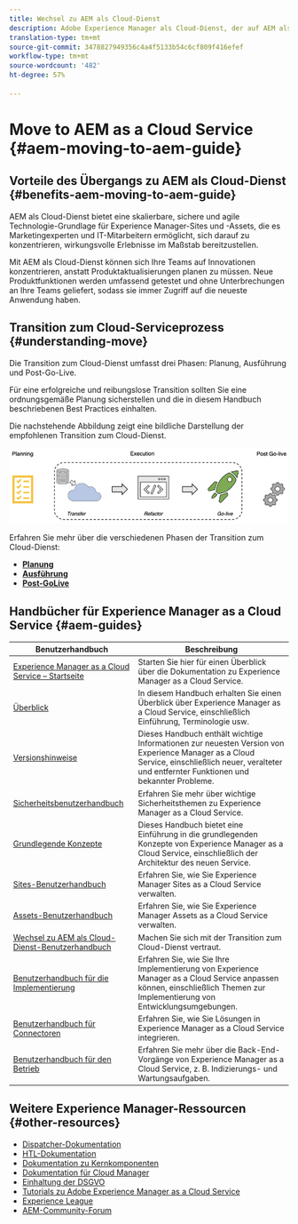 ```yaml
---
title: Wechsel zu AEM als Cloud-Dienst
description: Adobe Experience Manager als Cloud-Dienst, der auf AEM als Cloud-Dienst-Selbsthilfe- und Dokumentationslinks umstellt
translation-type: tm+mt
source-git-commit: 3478827949356c4a4f5133b54c6cf809f416efef
workflow-type: tm+mt
source-wordcount: '482'
ht-degree: 57%

---
```



# Move to AEM as a Cloud Service {#aem-moving-to-aem-guide}

## Vorteile des Übergangs zu AEM als Cloud-Dienst {#benefits-aem-moving-to-aem-guide}

AEM als Cloud-Dienst bietet eine skalierbare, sichere und agile Technologie-Grundlage für Experience Manager-Sites und -Assets, die es Marketingexperten und IT-Mitarbeitern ermöglicht, sich darauf zu konzentrieren, wirkungsvolle Erlebnisse im Maßstab bereitzustellen.

Mit AEM als Cloud-Dienst können sich Ihre Teams auf Innovationen konzentrieren, anstatt Produktaktualisierungen planen zu müssen. Neue Produktfunktionen werden umfassend getestet und ohne Unterbrechungen an Ihre Teams geliefert, sodass sie immer Zugriff auf die neueste Anwendung haben.

## Transition zum Cloud-Serviceprozess {#understanding-move}

Die Transition zum Cloud-Dienst umfasst drei Phasen: Planung, Ausführung und Post-Go-Live.

Für eine erfolgreiche und reibungslose Transition sollten Sie eine ordnungsgemäße Planung sicherstellen und die in diesem Handbuch beschriebenen Best Practices einhalten.

Die nachstehende Abbildung zeigt eine bildliche Darstellung der empfohlenen Transition zum Cloud-Dienst.

![image](/help/move-to-cloud-service/assets/home-img1.png)

Erfahren Sie mehr über die verschiedenen Phasen der Transition zum Cloud-Dienst:

* **[Planung](/help/move-to-cloud-service/planning.md)**
* **[Ausführung](/help/move-to-cloud-service/execution.md)**
* **[Post-GoLive](/help/move-to-cloud-service/post-go-live.md)**


## Handbücher für Experience Manager as a Cloud Service {#aem-guides}

| Benutzerhandbuch | Beschreibung |
|---|---|
| [Experience Manager as a Cloud Service – Startseite](/help/landing/home.md) | Starten Sie hier für einen Überblick über die Dokumentation zu Experience Manager as a Cloud Service. |
| [Überblick](/help/overview/home.md) | In diesem Handbuch erhalten Sie einen Überblick über Experience Manager as a Cloud Service, einschließlich Einführung, Terminologie usw. |
| [Versionshinweise](/help/release-notes/home.md) | Dieses Handbuch enthält wichtige Informationen zur neuesten Version von Experience Manager as a Cloud Service, einschließlich neuer, veralteter und entfernter Funktionen und bekannter Probleme. |
| [Sicherheitsbenutzerhandbuch](/help/security/home.md) | Erfahren Sie mehr über wichtige Sicherheitsthemen zu Experience Manager as a Cloud Service. |
| [Grundlegende Konzepte](/help/core-concepts/home.md) | Dieses Handbuch bietet eine Einführung in die grundlegenden Konzepte von Experience Manager as a Cloud Service, einschließlich der Architektur des neuen Service. |
| [Sites-Benutzerhandbuch](/help/sites-cloud/home.md) | Erfahren Sie, wie Sie Experience Manager Sites as a Cloud Service verwalten. |
| [Assets-Benutzerhandbuch](/help/assets/home.md) | Erfahren Sie, wie Sie Experience Manager Assets as a Cloud Service verwalten. |
| [Wechsel zu AEM als Cloud-Dienst-Benutzerhandbuch](/help/move-to-cloud-service/home.md) | Machen Sie sich mit der Transition zum Cloud-Dienst vertraut. |
| [Benutzerhandbuch für die Implementierung](/help/implementing/home.md) | Erfahren Sie, wie Sie Ihre Implementierung von Experience Manager as a Cloud Service anpassen können, einschließlich Themen zur Implementierung von Entwicklungsumgebungen. |
| [Benutzerhandbuch für Connectoren](/help/connectors/home.md) | Erfahren Sie, wie Sie Lösungen in Experience Manager as a Cloud Service integrieren. |
| [Benutzerhandbuch für den Betrieb](/help/operations/home.md) | Erfahren Sie mehr über die Back-End-Vorgänge von Experience Manager as a Cloud Service, z. B. Indizierungs- und Wartungsaufgaben. |

## Weitere Experience Manager-Ressourcen {#other-resources}

* [Dispatcher-Dokumentation](/help/implementing/dispatcher/overview.md)
* [HTL-Dokumentation](https://docs.adobe.com/content/help/de-DE/experience-manager-htl/using/overview.html)
* [Dokumentation zu Kernkomponenten](https://docs.adobe.com/content/help/de-DE/experience-manager-core-components/using/introduction.html)
* [Dokumentation für Cloud Manager](https://docs.adobe.com/content/help/de-DE/experience-manager-cloud-manager/using/introduction-to-cloud-manager.html)
* [Einhaltung der DSGVO](/help/onboarding/data-privacy-and-protection-readiness/aem-readiness.md)
* [Tutorials zu Adobe Experience Manager as a Cloud Service](https://docs.adobe.com/content/help/en/experience-manager-learn/cloud-service/overview.html)
* [Experience League](https://guided.adobe.com/?promoid=K42KVXHD&amp;mv=other#solutions/experience-manager)
* [AEM-Community-Forum](https://forums.adobe.com/community/experience-cloud/marketing-cloud/experience-manager)